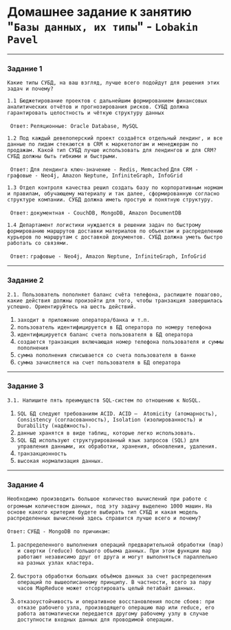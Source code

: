 # Домашнее задание к занятию "`Базы данных, их типы`" - `Lobakin Pavel`

---

### Задание 1

`Какие типы СУБД, на ваш взгляд, лучше всего подойдут для решения этих задач и почему?`

`1.1 Бюджетирование проектов с дальнейшим формированием финансовых аналитических отчётов и прогнозирования рисков. СУБД должна гарантировать целостность и чёткую структуру данных`

` Ответ:`
`Реляционные: Oracle Database, MySQL`

`1.2 Под каждый девелоперский проект создаётся отдельный лендинг, и все данные по лидам стекаются в CRM к маркетологам и менеджерам по продажам. Какой тип СУБД лучше использовать для лендингов и для CRM? СУБД должны быть гибкими и быстрыми.`

` Ответ:`
`Для лендинга ключ-значение - Redis, Memcached`
`Для CRM - графовые - Neo4j, Amazon Neptune, InfiniteGraph, InfoGrid`

`1.3 Отдел контроля качества решил создать базу по корпоративным нормам и правилам, обучающему материалу и так далее, сформированную согласно структуре компании. СУБД должна иметь простую и понятную структуру.`

` Ответ:`
`документная - CouchDB, MongoDB, Amazon DocumentDB`

`1.4 Департамент логистики нуждается в решении задач по быстрому формированию маршрутов доставки материалов по объектам и распределению курьеров по маршрутам с доставкой документов. СУБД должна уметь быстро работать со связями.`

` Ответ:`
`графовые - Neo4j, Amazon Neptune, InfiniteGraph, InfoGrid`

---

### Задание 2

`2.1. Пользователь пополняет баланс счёта телефона, распишите пошагово, какие действия должны произойти для того, чтобы транзакция завершилась успешно. Ориентируйтесь на шесть действий.`

1. `заходит в приложение оператора/банка и т.п.`
2. `пользователь идентифицируется в БД оператора по номеру телефона`
3. `идентифицируется баланс счета пользователя в БД оператора`
4. `создается транзакция включающая номер телефона пользователя и суммы пополнения`
5. `сумма пополнения списывается со счета пользователя в банке`
6. `сумма зачисляется на счет пользователя в БД оператора`

---

### Задание 3

`3.1. Напишите пять преимуществ SQL-систем по отношению к NoSQL.`

1. `SQL БД следуют требованиям ACID. ACID —  Atomicity (атомарность), Consistency (согласованность), Isolation (изолированность) и Durability (надёжность).`
2. `данные хранятся в виде таблиц, которые легко использовать.`
3. `SQL БД используют структурированный язык запросов (SQL) для управления данными, их обработки, хранения, обновления, удаления.`
4. `транзакционность`
5. `высокая нормализация данных.` 

---

### Задание 4

`Необходимо производить большое количество вычислений при работе с огромным количеством данных, под эту задачу выделено 1000 машин.`
`На основе какого критерия будете выбирать тип СУБД и какая модель распределенных вычислений здесь справится лучше всего и почему?`

`Ответ:`
`СУБД - MongoDB по причинам:`
 
1. `распределенного выполнения операций предварительной обработки (map) и свертки (reduce) большого объема данных. При этом функции map работают независимо друг от друга и могут выполняться параллельно на разных узлах кластера.`

2. `быстрота обработки больших объёмов данных за счет распределения операций по вышеописанному принципу. В частности, всего за пару часов MapReduce может отсортировать целый петабайт данных.`

3. `отказоустойчивость и оперативное восстановления после сбоев: при отказе рабочего узла, производящего операцию map или reduce, его работа автоматически передается другому рабочему узлу в случае доступности входных данных для проводимой операции.`
